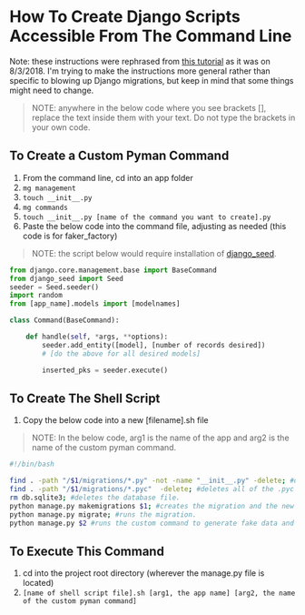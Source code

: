 # How To Create Django Scripts Accessible From The Command Line

Note: these instructions were rephrased from [this tutorial](https://github.com/nashville-software-school/bangazon-llc/blob/master/DB_RESET_SEED_SYSTEM.md) as it was on 8/3/2018. I'm trying to make the instructions more general rather than specific to blowing up Django migrations, but keep in mind that some things might need to change.

>NOTE: anywhere in the below code where you see brackets [], replace the text inside them with your text. Do not type the brackets in your own code.

## To Create a Custom Pyman Command

1. From the command line, cd into an app folder
1. ```mg management```
1. ```touch __init__.py```
1. ```mg commands```
1. ```touch __init__.py [name of the command you want to create].py```
1. Paste the below code into the command file, adjusting as needed (this code is for faker_factory)

>NOTE: the script below would require installation of [django_seed](https://github.com/Brobin/django-seed).

```python
from django.core.management.base import BaseCommand
from django_seed import Seed
seeder = Seed.seeder()
import random
from [app_name].models import [modelnames]

class Command(BaseCommand):

    def handle(self, *args, **options):
        seeder.add_entity([model], [number of records desired])
        # [do the above for all desired models]

        inserted_pks = seeder.execute()
```

## To Create The Shell Script

1. Copy the below code into a new [filename].sh file
> NOTE: In the below code, arg1 is the name of the app and arg2 is the name of the custom pyman command.

```bash
#!/bin/bash

find . -path "/$1/migrations/*.py" -not -name "__init__.py" -delete; #deletes all of the .py files in the migrations directory except for the __init__.py file.
find . -path "/$1/migrations/*.pyc"  -delete; #deletes all of the .pyc files in the migrations directory.
rm db.sqlite3; #deletes the database file.
python manage.py makemigrations $1; #creates the migration and the new db file.
python manage.py migrate; #runs the migration.
python manage.py $2 #runs the custom command to generate fake data and populate your tables with it

```

## To Execute This Command

1. cd into the project root directory (wherever the manage.py file is located)
1. ```[name of shell script file].sh [arg1, the app name] [arg2, the name of the custom pyman command]```
